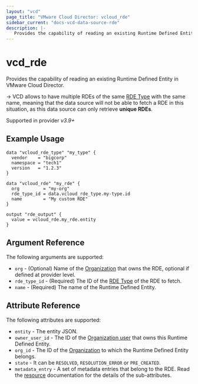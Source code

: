 ```yaml
---
layout: "vcd"
page_title: "VMware Cloud Director: vcloud_rde"
sidebar_current: "docs-vcd-data-source-rde"
description: |-
   Provides the capability of reading an existing Runtime Defined Entity in VMware Cloud Director.
---
```


# vcd\_rde

Provides the capability of reading an existing Runtime Defined Entity in VMware Cloud Director.

-> VCD allows to have multiple RDEs of the same [RDE Type](/providers/vmware/vcd/latest/docs/resources/rde_type) with
the same name, meaning that the data source will not be able to fetch a RDE in this situation, as this data source
can only retrieve **unique RDEs**.

Supported in provider *v3.9+*

## Example Usage

```hcl
data "vcloud_rde_type" "my_type" {
  vendor    = "bigcorp"
  namespace = "tech1"
  version   = "1.2.3"
}

data "vcloud_rde" "my_rde" {
  org         = "my-org"
  rde_type_id = data.vcloud_rde_type.my-type.id
  name        = "My custom RDE"
}

output "rde_output" {
  value = vcloud_rde.my_rde.entity
}
```

## Argument Reference

The following arguments are supported:

* `org` - (Optional) Name of the [Organization](/providers/vmware/vcd/latest/docs/data-sources/org) that owns the RDE, optional if defined at provider level.
* `rde_type_id` - (Required) The ID of the [RDE Type](/providers/vmware/vcd/latest/docs/data-sources/rde_type) of the RDE to fetch.
* `name` - (Required) The name of the Runtime Defined Entity.

## Attribute Reference

The following attributes are supported:

* `entity` - The entity JSON.
* `owner_user_id` - The ID of the [Organization user](/providers/vmware/vcd/latest/docs/resources/org_user) that owns this Runtime Defined Entity.
* `org_id` - The ID of the [Organization](/providers/vmware/vcd/latest/docs/resources/org) to which the Runtime Defined Entity belongs.
* `state` - It can be `RESOLVED`, `RESOLUTION_ERROR` or `PRE_CREATED`.
* `metadata_entry` - A set of metadata entries that belong to the RDE.
  Read the [resource](/providers/vmware/vcd/latest/docs/resources/rde#metadata) documentation for the details of the sub-attributes.
